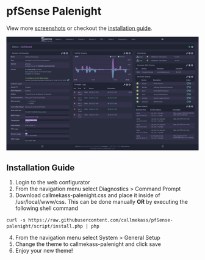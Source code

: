 # pfSense Palenight

View more [screenshots](screenshots) or checkout the [installation guide](#installation-guide).

<img src="screenshots/preview_main.png" alt="Dashboard preview" width="700">

## Installation Guide

1. Login to the web configurator
2. From the navigation menu select Diagnostics > Command Prompt
3. Download callmekass-palenight.css and place it inside of /usr/local/www/css. This can be done manually **OR** by executing the following shell command

```
curl -s https://raw.githubusercontent.com/callmekass/pfSense-palenight/script/install.php | php
```

4. From the navigation menu select System > General Setup
5. Change the theme to callmekass-palenight and click save
6. Enjoy your new theme!
